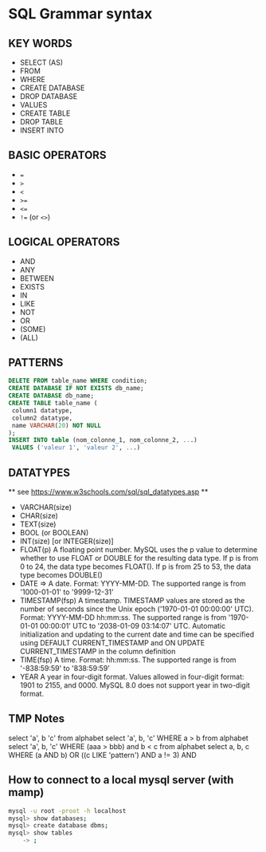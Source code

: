 # SQL Grammar syntax

## KEY WORDS
- SELECT (AS)
- FROM
- WHERE
- CREATE DATABASE
- DROP DATABASE
- VALUES
- CREATE TABLE
- DROP TABLE
- INSERT INTO

## BASIC OPERATORS
- `=`
- `>`
- `<`
- `>=`
- `<=`
- `!=` (or `<>`)

## LOGICAL OPERATORS
- AND
- ANY
- BETWEEN
- EXISTS
- IN
- LIKE
- NOT
- OR
- (SOME)
- (ALL)

## PATTERNS
``` SQL
DELETE FROM table_name WHERE condition;
CREATE DATABASE IF NOT EXISTS db_name;
CREATE DATABASE db_name;
CREATE TABLE table_name (
 column1 datatype,
 column2 datatype,
 name VARCHAR(20) NOT NULL
);
INSERT INTO table (nom_colonne_1, nom_colonne_2, ...)
 VALUES ('valeur 1', 'valeur 2', ...)
```

## DATATYPES
** see https://www.w3schools.com/sql/sql_datatypes.asp **
- VARCHAR(size)
- CHAR(size)
- TEXT(size)
- BOOL (or BOOLEAN)
- INT(size) [or INTEGER(size)]
- FLOAT(p)	A floating point number. MySQL uses the p value to determine whether to use FLOAT or DOUBLE for the resulting data type. If p is from 0 to 24, the data type becomes FLOAT(). If p is from 25 to 53, the data type becomes DOUBLE()
- DATE => A date. Format: YYYY-MM-DD. The supported range is from '1000-01-01' to '9999-12-31'
- TIMESTAMP(fsp)	A timestamp. TIMESTAMP values are stored as the number of seconds since the Unix epoch ('1970-01-01 00:00:00' UTC). Format: YYYY-MM-DD hh:mm:ss. The supported range is from '1970-01-01 00:00:01' UTC to '2038-01-09 03:14:07' UTC. Automatic initialization and updating to the current date and time can be specified using DEFAULT CURRENT_TIMESTAMP and ON UPDATE CURRENT_TIMESTAMP in the column definition
- TIME(fsp)	A time. Format: hh:mm:ss. The supported range is from '-838:59:59' to '838:59:59'
- YEAR	A year in four-digit format. Values allowed in four-digit format: 1901 to 2155, and 0000.
MySQL 8.0 does not support year in two-digit format.

## TMP Notes
select 'a', b 'c' from alphabet
select 'a', b, 'c' WHERE a > b from alphabet
select 'a', b, 'c' WHERE (aaa > bbb) and b < c from alphabet
select a, b, c WHERE (a AND b) OR ((c LIKE 'pattern') AND a != 3) AND 


## How to connect to a local mysql server (with mamp)

``` zsh
mysql -u root -proot -h localhost
mysql> show databases;
mysql> create database dbms;
mysql> show tables
    -> ;
```
